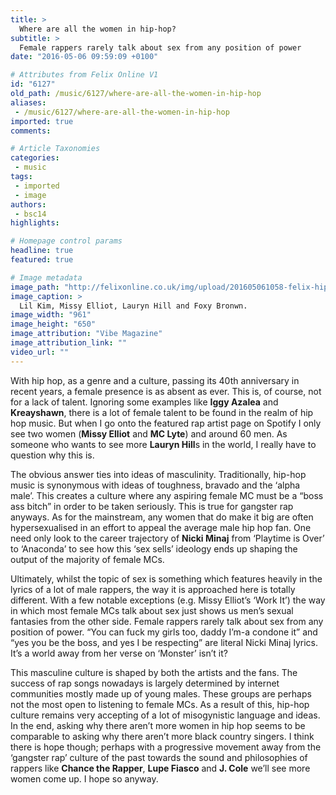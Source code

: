 ```yaml
---
title: >
  Where are all the women in hip-hop?
subtitle: >
  Female rappers rarely talk about sex from any position of power
date: "2016-05-06 09:59:09 +0100"

# Attributes from Felix Online V1
id: "6127"
old_path: /music/6127/where-are-all-the-women-in-hip-hop
aliases:
 - /music/6127/where-are-all-the-women-in-hip-hop
imported: true
comments:

# Article Taxonomies
categories:
 - music
tags:
 - imported
 - image
authors:
 - bsc14
highlights:

# Homepage control params
headline: true
featured: true

# Image metadata
image_path: "http://felixonline.co.uk/img/upload/201605061058-felix-hiphop.jpg"
image_caption: >
  Lil Kim, Missy Elliot, Lauryn Hill and Foxy Bronwn.
image_width: "961"
image_height: "650"
image_attribution: "Vibe Magazine"
image_attribution_link: ""
video_url: ""
---
```


With hip hop, as a genre and a culture, passing its 40th anniversary in recent years, a female presence is as absent as ever. This is, of course, not for a lack of talent. Ignoring some examples like **Iggy Azalea** and **Kreayshawn**, there is a lot of female talent to be found in the realm of hip hop music. But when I go onto the featured rap artist page on Spotify I only see two women (**Missy Elliot** and **MC Lyte**) and around 60 men. As someone who wants to see more **Lauryn Hill**s in the world, I really have to question why this is.

The obvious answer ties into ideas of masculinity. Traditionally, hip-hop music is synonymous with ideas of toughness, bravado and the ‘alpha male’. This creates a culture where any aspiring female MC must be a “boss ass bitch” in order to be taken seriously. This is true for gangster rap anyways. As for the mainstream, any women that do make it big are often hypersexualised in an effort to appeal the average male hip hop fan. One need only look to the career trajectory of **Nicki Minaj** from ‘Playtime is Over’ to ‘Anaconda’ to see how this ‘sex sells’ ideology ends up shaping the output of the majority of female MCs.

Ultimately, whilst the topic of sex is something which features heavily in the lyrics of a lot of male rappers, the way it is approached here is totally different. With a few notable exceptions (e.g. Missy Elliot’s ‘Work It’) the way in which most female MCs talk about sex just shows us men’s sexual fantasies from the other side. Female rappers rarely talk about sex from any position of power. “You can fuck my girls too, daddy I’m-a condone it” and “yes you be the boss, and yes I be respecting” are literal Nicki Minaj lyrics. It’s a world away from her verse on ‘Monster’ isn’t it?

This masculine culture is shaped by both the artists and the fans. The success of rap songs nowadays is largely determined by internet communities mostly made up of young males. These groups are perhaps not the most open to listening to female MCs. As a result of this, hip-hop culture remains very accepting of a lot of misogynistic language and ideas. In the end, asking why there aren’t more women in hip hop seems to be comparable to asking why there aren’t more black country singers. I think there is hope though; perhaps with a progressive movement away from the ‘gangster rap’ culture of the past towards the sound and philosophies of rappers like **Chance the Rapper**, **Lupe Fiasco** and **J. Cole** we’ll see more women come up. I hope so anyway.

